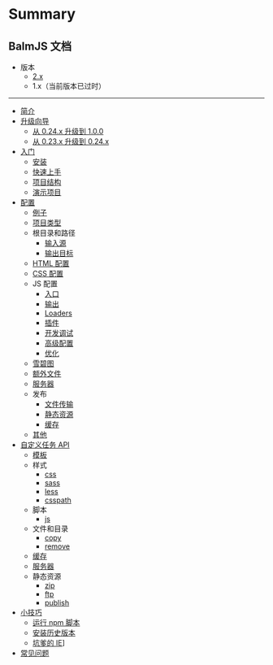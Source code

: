 # Summary

## BalmJS 文档

- 版本
  - [2.x](https://balmjs.com/docs/v2/zh/)
  - 1.x（当前版本已过时）

---

- [简介](README.md)
- [升级向导](upgrade/toc.md)
  - [从 0.24.x 升级到 1.0.0](upgrade/upgrade-1.0.md)
  - [从 0.23.x 升级到 0.24.x](upgrade/upgrade-0.24.md)
- [入门](basic/toc.md)
  - [安装](basic/installation.md)
  - [快速上手](basic/getting-started.md)
  - [项目结构](basic/structure.md)
  - [演示项目](basic/demo.md)
- [配置](configuration/toc.md)
  - [例子](configuration/example.md)
  - [项目类型](configuration/project.md)
  - 根目录和路径
    - [输入源](configuration/path.md#输入源)
    - [输出目标](configuration/path.md#输出目标)
  - [HTML 配置](configuration/html.md)
  - [CSS 配置](configuration/styles.md)
  - JS 配置
    - [入口](configuration/scripts.md#入口)
    - [输出](configuration/scripts.md#输出)
    - [Loaders](configuration/scripts.md#loaders)
    - [插件](configuration/scripts.md#插件)
    - [开发调试](configuration/scripts.md#开发调试)
    - [高级配置](configuration/scripts.md#高级配置)
    - [优化](configuration/scripts.md#优化)
  - [雪碧图](configuration/sprites.md)
  - [额外文件](configuration/extras.md)
  - [服务器](configuration/server.md)
  - 发布
    - [文件传输](configuration/publish.md#ftp)
    - [静态资源](configuration/publish.md#assets)
    - [缓存](configuration/publish.md#cache)
  - [其他](configuration/others.md)
- [自定义任务 API](api/toc.md)
  - [模板](api/templates.md)
  - 样式
    - [css](api/stylesheets.md#mixcssinput-output)
    - [sass](api/stylesheets.md#mixsassinput-output)
    - [less](api/stylesheets.md#mixlessinput-output)
    - [csspath](api/stylesheets.md#mixcsspath)
  - 脚本
    - [js](api/javascript.md#mixjsinput-output)
  - 文件和目录
    - [copy](api/files.md#mixcopyfrom-to-renameoptions)
    - [remove](api/files.md#mixremovesrc)
  - [缓存](api/cache.md)
  - [服务器](api/server.md)
  - 静态资源
    - [zip](api/assets.md#mixzipinput-output)
    - [ftp](api/assets.md#mixftpinput)
    - [publish](api/assets.md#mixpublishinput-output-renameoptions)
- [小技巧](recipes/toc.md)
  - [运行 npm 脚本](recipes/run-script.md)
  - [安装历史版本](recipes/previous-releases.md)
  - [坑爹的 IE](recipes/ie.md)]
- [常见问题](faq.md)

